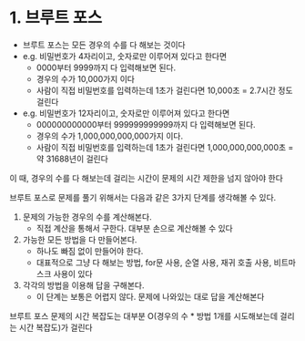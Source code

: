# 1. 브루트 포스

* 브루트 포스는 모든 경우의 수를 다 해보는 것이다
* e.g. 비밀번호가 4자리이고, 숫자로만 이루어져 있다고 한다면
  * 0000부터 9999까지 다 입력해보면 된다.
  * 경우의 수가 10,000가지 이다
  * 사람이 직접 비밀번호를 입력하는데 1초가 걸린다면 10,000초 = 2.7시간 정도 걸린다
* e.g. 비밀번호가 12자리이고, 숫자로만 이루어져 있다고 한다면
  * 000000000000부터 999999999999까지 다 입력해보면 된다.
  * 경우의 수가 1,000,000,000,000가지 이다.
  * 사람이 직접 비밀번호를 입력하는데 1초가 걸린다면 1,000,000,000,000초 = 약 31688년이 걸린다

이 때, 경우의 수를 다 해보는데 걸리는 시간이 문제의 시간 제한을 넘지 않아야 한다

브루트 포스로 문제를 풀기 위해서는 다음과 같은 3가지 단계를 생각해볼 수 있다.

1. 문제의 가능한 경우의 수를 계산해본다.
   - 직접 계산을 통해서 구한다. 대부분 손으로 계산해볼 수 있다
2. 가능한 모든 방법을 다 만들어본다.
   - 하나도 빠짐 없이 만들어야 한다.
   - 대표적으로 그냥 다 해보는 방법, for문 사용, 순열 사용, 재귀 호출 사용, 비트마스크 사용이 있다
3. 각각의 방법을 이용해 답을 구해본다.
   - 이 단계는 보통은 어렵지 않다. 문제에 나와있는 대로 답을 계산해본다

브루트 포스 문제의 시간 복잡도는 대부분 O(경우의 수 * 방법 1개를 시도해보는데 걸리는 시간 복잡도)가 걸린다